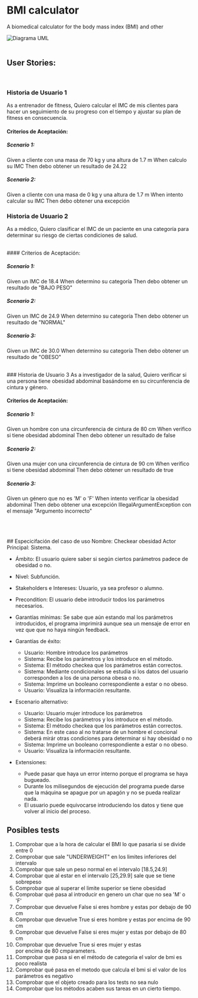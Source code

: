 
# BMI calculator
A biomedical calculator for the body mass index (BMI) and other 

![Diagrama UML](https://github.com/mruizvillarrazo/bmicalc/blob/main/doc/DiagramaUML.png)
<br />
<br />

## User Stories:   
<br />

### Historia de Usuario 1
As a entrenador de fitness,
Quiero calcular el IMC de mis clientes para hacer un seguimiento de su progreso con el tiempo y ajustar su plan de fitness en consecuencia.

#### Criterios de Aceptación:

##### Scenario 1:
Given a cliente con una masa de 70 kg y una altura de 1.7 m
When calculo su IMC
Then debo obtener un resultado de 24.22

##### Scenario 2:
Given a cliente con una masa de 0 kg y una altura de 1.7 m
When intento calcular su IMC
Then debo obtener una excepción 


### Historia de Usuario 2
As a médico,
Quiero clasificar el IMC de un paciente en una categoría para determinar su riesgo de ciertas condiciones de salud.

<br />
#### Criterios de Aceptación:

##### Scenario 1:
Given un IMC de 18.4
When determino su categoría
Then debo obtener un resultado de "BAJO PESO"

##### Scenario 2:
Given un IMC de 24.9
When determino su categoría
Then debo obtener un resultado de "NORMAL"

##### Scenario 3:
Given un IMC de 30.0
When determino su categoría
Then debo obtener un resultado de "OBESO"

<br />
### Historia de Usuario 3
As a investigador de la salud,
Quiero verificar si una persona tiene obesidad abdominal basándome en su circunferencia de cintura y género.

#### Criterios de Aceptación:

##### Scenario 1:
Given un hombre con una circunferencia de cintura de 80 cm
When verifico si tiene obesidad abdominal
Then debo obtener un resultado de false

##### Scenario 2:
Given una mujer con una circunferencia de cintura de 90 cm
When verifico si tiene obesidad abdominal
Then debo obtener un resultado de true

##### Scenario 3:
Given un género que no es 'M' o 'F'
When intento verificar la obesidad abdominal
Then debo obtener una excepción IllegalArgumentException con el mensaje "Argumento incorrecto"


<br />
<br />
<br />
## Especicifación del caso de uso
Nombre: Checkear obesidad
Actor Principal: Sistema.

+ Ámbito: El usuario quiere saber si según ciertos parámetros padece de obesidad o no.

+ Nivel: Subfunción.

+ Stakeholders e Intereses: Usuario, ya sea profesor o alumno.

+ Precondition: El usuario debe introducir todos los parámetros necesarios.

+ Garantías mínimas: Se sabe que aún estando mal los parámetros introducidos, el programa imprimirá aunque sea un mensaje de error en vez que que no haya ningún feedback.

+ Garantías de éxito: 
  + Usuario: Hombre introduce los parámetros
  + Sistema: Recibe los parámetros y los introduce en el método.
  + Sistema: El método checkea que los parámetros están correctos.
  + Sistema: Mediante condicionales se estudia si los datos del usuario corresponden a los de una persona obesa o no.
  + Sistema: Imprime un booleano correspondiente a estar o no obeso.
  + Usuario: Visualiza la información resultante.

+ Escenario alternativo:
  + Usuario: Usuario mujer introduce los parámetros
  + Sistema: Recibe los parámetros y los introduce en el método.
  + Sistema: El método checkea que los parámetros están correctos.
  + Sistema: En este caso al no tratarse de un hombre el concional deberá mirár otras condiciones para determinar si hay obesidad o no
  + Sistema: Imprime un booleano correspondiente a estar o no obeso.
  + Usuario: Visualiza la información resultante.

+ Extensiones:
  + Puede pasar que haya un error interno porque el programa se haya bugueado.
  + Durante los milisegundos de ejecución del programa puede darse que la máquina se apague por un apagón y no se pueda realizar nada.
  + El usuario puede equivocarse introduciendo los datos y tiene que volver al inicio del proceso.

## Posibles tests
1. Comprobar que a la hora de calcular el BMI lo que pasaria si se divide entre 0
2. Comprobar que sale "UNDERWEIGHT" en los limites inferiores del intervalo
3. Comprobar que sale un peso normal en el intervalo [18.5,24.9]
4. Comprobar que al estar en el intervalo [25,29.9] sale que se tiene sobrepeso
5. Comprobar que al superar el limite superior se tiene obesidad
6. Comprobar qué pasa al introducir en genero un char que no sea 'M' o 'F'
7. Comprobar que devuelve False si eres hombre y estas por debajo de 90 cm
8. Comprobar que devuelve True si eres hombre y estas por encima de 90 cm
9. Comprobar que devuelve False si eres mujer y estas por debajo de 80 cm
10. Comprobar que devuelve True si eres mujer y estas por encima de 80 cmparameters.
11. Comprobar que pasa si en el método de categoria el valor de bmi es poco realista
12. Comprobar qué pasa en el metodo que calcula el bmi si el valor de los parámetros es negativo
13. Comprobar que el objeto creado para los tests no sea nulo
14. Comprobar que los métodos acaben sus tareas en un cierto tiempo.


